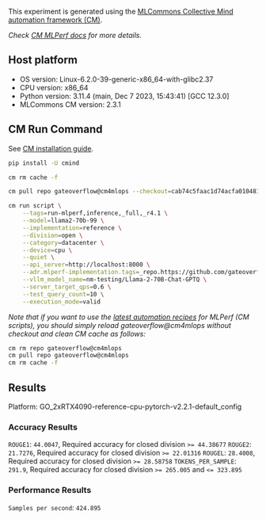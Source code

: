 This experiment is generated using the [MLCommons Collective Mind automation framework (CM)](https://github.com/mlcommons/ck).

*Check [CM MLPerf docs](https://mlcommons.github.io/inference) for more details.*

## Host platform

* OS version: Linux-6.2.0-39-generic-x86_64-with-glibc2.37
* CPU version: x86_64
* Python version: 3.11.4 (main, Dec  7 2023, 15:43:41) [GCC 12.3.0]
* MLCommons CM version: 2.3.1

## CM Run Command

See [CM installation guide](https://github.com/mlcommons/ck/blob/master/docs/installation.md).

```bash
pip install -U cmind

cm rm cache -f

cm pull repo gateoverflow@cm4mlops --checkout=cab74c5faac1d74acfa010481375939fdd32930c

cm run script \
	--tags=run-mlperf,inference,_full,_r4.1 \
	--model=llama2-70b-99 \
	--implementation=reference \
	--division=open \
	--category=datacenter \
	--device=cpu \
	--quiet \
	--api_server=http://localhost:8000 \
	--adr.mlperf-implementation.tags=_repo.https://github.com/gateoverflow/inference_temp,_branch.vllm \
	--vllm_model_name=nm-testing/Llama-2-70B-Chat-GPTQ \
	--server_target_qps=0.6 \
	--test_query_count=10 \
	--execution_mode=valid
```
*Note that if you want to use the [latest automation recipes](https://access.cknowledge.org/playground/?action=scripts) for MLPerf (CM scripts),
 you should simply reload gateoverflow@cm4mlops without checkout and clean CM cache as follows:*

```bash
cm rm repo gateoverflow@cm4mlops
cm pull repo gateoverflow@cm4mlops
cm rm cache -f

```

## Results

Platform: GO_2xRTX4090-reference-cpu-pytorch-v2.2.1-default_config

### Accuracy Results 
`ROUGE1`: `44.0047`, Required accuracy for closed division `>= 44.38677`
`ROUGE2`: `21.7276`, Required accuracy for closed division `>= 22.01316`
`ROUGEL`: `28.4008`, Required accuracy for closed division `>= 28.58758`
`TOKENS_PER_SAMPLE`: `291.9`, Required accuracy for closed division `>= 265.005` and `<= 323.895`

### Performance Results 
`Samples per second`: `424.895`
